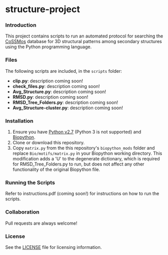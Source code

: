 # structure-project
### Introduction
This project contains scripts to run an automated protocol for searching the [CoSSMos](http://cossmos.slu.edu) database for 3D structural patterns among secondary structures using the Python programming language.

### Files
The following scripts are included, in the `scripts` folder:
* **clip.py**: description coming soon!
* **check_files.py**: description coming soon!
* **Avg_Structure.py**: description coming soon!
* **RMSD.py**: description coming soon!
* **RMSD_Tree_Folders.py**: description coming soon!
* **Avg_Structure-cluster.py**: description coming soon!

### Installation
1. Ensure you have [Python v2.7](https://www.python.org/downloads/) (Python 3 is not supported) and [Biopython](https://www.github.com/biopython/biopython).
2. Clone or download this repository.
3. Copy `matrix.py` from the this repository's `biopython_mods` folder and replace `Bio/motifs/matrix.py` in your Biopython working directory.  This modification adds a 'U' to the degenerate dictionary, which is required for RMSD_Tree_Folders.py to run, but does not affect any other functionality of the original Biopython file.

### Running the Scripts
Refer to instructions.pdf (coming soon!) for instructions on how to run the scripts.

### Collaboration
Pull requests are always welcome!

### License
See the [LICENSE](license.md) file for licensing information. 
